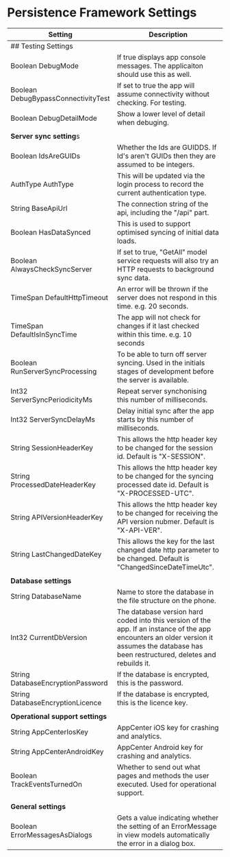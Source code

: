 # Persistence Framework Settings

|Setting|Description|
|-------|-----------|
|## Testing Settings| |
| Boolean DebugMode |If true displays app console messages. The applicaiton should use this as well.|
| Boolean DebugBypassConnectivityTest |If set to true the app will assume connectivity without checking. For testing.|
| Boolean DebugDetailMode |Show a lower level of detail when debuging.|
 | | |
|**Server sync setting**s| |
| Boolean IdsAreGUIDs |Whether the Ids are GUIDDS. If Id's aren't GUIDs then they are assumed to be integers.|
| AuthType AuthType |This will be updated via the login process to record the current authentication type.|
| String BaseApiUrl |The connection string of the api, including the "/api" part.|
| Boolean HasDataSynced |This is used to support optimised syncing of initial data loads.|
| Boolean AlwaysCheckSyncServer |If set to true, "GetAll" model service requests will also try an HTTP requests to background sync data.|
| TimeSpan DefaultHttpTimeout |An error will be thrown if the server does not respond in this time. e.g. 20 seconds.|
| TimeSpan DefaultIsInSyncTime |The app will not check for changes if it last checked within this time. e.g. 10 seconds|
| Boolean RunServerSyncProcessing |To be able to turn off server syncing. Used in the initials stages of development before the server is available.|
| Int32 ServerSyncPeriodicityMs |Repeat server synchonising this number of milliseconds.|
| Int32 ServerSyncDelayMs |Delay initial sync after the app starts by this number of milliseconds.|
| String SessionHeaderKey |This allows the http header key to be changed for the session id. Default is "X-SESSION".|
| String ProcessedDateHeaderKey  |This allows the http header key to be changed for the syncing processed date id. Default is "X-PROCESSED-UTC".|
| String APIVersionHeaderKey |This allows the http header key to be changed for receiving the API version nubmer. Default is "X-API-VER".|
| String LastChangedDateKey  |This allows the key for the last changed date http parameter to be changed. Default is "ChangedSinceDateTimeUtc".|
 | | |
|**Database settings**| |
| String DatabaseName |Name to store the database in the file structure on the phone.|
| Int32 CurrentDbVersion |The database version hard coded into this version of the app. If an instance of the app encounters an older version it assumes the database has been restructured, deletes and rebuilds it.|
| String DatabaseEncryptionPassword |If the database is encrypted, this is the password.|
| String DatabaseEncryptionLicence |If the database is encrypted, this is the licence key.|
 | | |
|**Operational support settings**|  |
| String AppCenterIosKey  |AppCenter iOS key for crashing and analytics.|
| String AppCenterAndroidKey |AppCenter Android key for crashing and analytics.|
| Boolean TrackEventsTurnedOn |Whether to send out what pages and methods the user executed. Used for operational support.|
| | |
|**General settings** | |
| Boolean ErrorMessagesAsDialogs |Gets a value indicating whether the setting of an ErrorMessage in view models automatically the error in a dialog box.|


